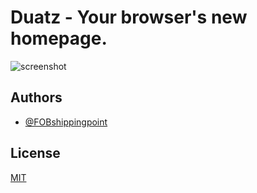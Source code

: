 # Duatz - Your browser's new homepage.

![screenshot](https://i.imgur.com/SnR5gHO.png)

## Authors

- [@FOBshippingpoint](https://github.com/FOBshippingpoint)

## License

[MIT](https://github.com/FOBshippingpoint/goocoucou-webext/blob/main/LICENSE)
